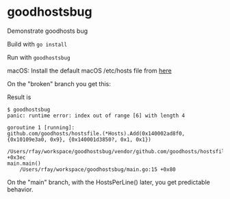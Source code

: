 # goodhostsbug
Demonstrate goodhosts bug

Build with `go install`

Run with `goodhostsbug`

macOS: Install the default macOS /etc/hosts file from [here](hosts)

On the "broken" branch you get this:

Result is 
```
$ goodhostsbug
panic: runtime error: index out of range [6] with length 4

goroutine 1 [running]:
github.com/goodhosts/hostsfile.(*Hosts).Add(0x140002ad8f0, {0x10109e3a0, 0x9}, {0x140001d3850?, 0x1, 0x1})
	/Users/rfay/workspace/goodhostsbug/vendor/github.com/goodhosts/hostsfile/hosts.go:167 +0x3ec
main.main()
	/Users/rfay/workspace/goodhostsbug/main.go:15 +0x80
```

On the "main" branch, with the HostsPerLine() later, you get predictable behavior.
